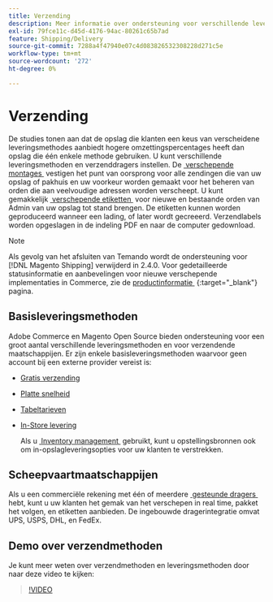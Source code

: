 ```yaml
---
title: Verzending
description: Meer informatie over ondersteuning voor verschillende leveringsmethoden en verzenddragers die u aan uw klanten kunt aanbieden.
exl-id: 79fce11c-d45d-4176-94ac-80261c65b7ad
feature: Shipping/Delivery
source-git-commit: 7288a4f47940e07c4d083826532308228d271c5e
workflow-type: tm+mt
source-wordcount: '272'
ht-degree: 0%

---
```


# Verzending

De studies tonen aan dat de opslag die klanten een keus van verscheidene leveringsmethodes aanbiedt hogere omzettingspercentages heeft dan opslag die één enkele methode gebruiken. U kunt verschillende leveringsmethoden en verzenddragers instellen. De [&#x200B; verschepende montages &#x200B;](shipping-settings.md) vestigen het punt van oorsprong voor alle zendingen die van uw opslag of pakhuis en uw voorkeur worden gemaakt voor het beheren van orden die aan veelvoudige adressen worden verscheept. U kunt gemakkelijk [&#x200B; verschepende etiketten &#x200B;](shipping-labels.md) voor nieuwe en bestaande orden van Admin van uw opslag tot stand brengen. De etiketten kunnen worden geproduceerd wanneer een lading, of later wordt gecreeerd. Verzendlabels worden opgeslagen in de indeling PDF en naar de computer gedownload.

>[!NOTE]
>
>Als gevolg van het afsluiten van Temando wordt de ondersteuning voor [!DNL Magento Shipping] verwijderd in 2.4.0. Voor gedetailleerde statusinformatie en aanbevelingen voor nieuwe verschepende implementaties in Commerce, zie de [&#x200B; productinformatie &#x200B;](https://business.adobe.com/nl/products/magento/shipping.html) {:target="_blank"} pagina.

## Basisleveringsmethoden

Adobe Commerce en Magento Open Source bieden ondersteuning voor een groot aantal verschillende leveringsmethoden en voor verzendende maatschappijen. Er zijn enkele basisleveringsmethoden waarvoor geen account bij een externe provider vereist is:

* [Gratis verzending](shipping-free.md)

* [Platte snelheid](shipping-flat-rate.md)

* [Tabeltarieven](shipping-table-rate.md)

* [In-Store levering](shipping-in-store-delivery.md)

  Als u [&#x200B; Inventory management &#x200B;](../inventory-management/introduction.md) gebruikt, kunt u opstellingsbronnen ook om in-opslagleveringsopties voor uw klanten te verstrekken.

## Scheepvaartmaatschappijen

Als u een commerciële rekening met één of meerdere [&#x200B; gesteunde dragers &#x200B;](carriers.md) hebt, kunt u uw klanten het gemak van het verschepen in real time, pakket het volgen, en etiketten aanbieden. De ingebouwde dragerintegratie omvat UPS, USPS, DHL, en FedEx.

## Demo over verzendmethoden

Je kunt meer weten over verzendmethoden en leveringsmethoden door naar deze video te kijken:

>[!VIDEO](https://video.tv.adobe.com/v/343658/?quality=12&learn=on)
